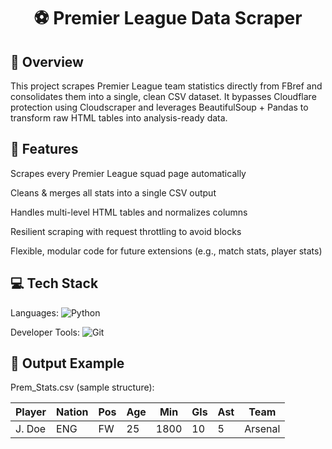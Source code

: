 <h1 align="center">⚽ Premier League Data Scraper</h1>

## 📖 Overview

This project scrapes Premier League team statistics directly from FBref
 and consolidates them into a single, clean CSV dataset. It bypasses Cloudflare protection using Cloudscraper and leverages BeautifulSoup + Pandas to transform raw HTML tables into analysis-ready data.


## 🚀 Features

Scrapes every Premier League squad page automatically

Cleans & merges all stats into a single CSV output

Handles multi-level HTML tables and normalizes columns

Resilient scraping with request throttling to avoid blocks

Flexible, modular code for future extensions (e.g., match stats, player stats)


## 💻 Tech Stack

Languages:
![Python](https://img.shields.io/badge/python-%233776AB.svg?style=for-the-badge&logo=python&logoColor=white) 

Developer Tools:
![Git](https://img.shields.io/badge/git-%23F05033.svg?style=for-the-badge&logo=git&logoColor=white)


## 📂 Output Example

Prem_Stats.csv (sample structure):

| Player  | Nation | Pos | Age | Min  | Gls | Ast | Team    |
|---------|--------|-----|-----|------|-----|-----|---------|
| J. Doe  | ENG    | FW  | 25  | 1800 | 10  | 5   | Arsenal |

